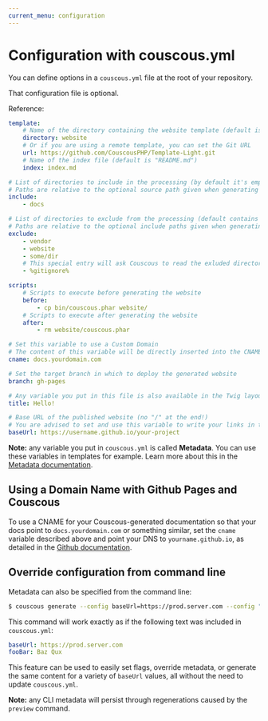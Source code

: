 ```yaml
---
current_menu: configuration
---
```

# Configuration with couscous.yml

You can define options in a `couscous.yml` file at the root of your repository.

That configuration file is optional.

Reference:

```yaml
template:
    # Name of the directory containing the website template (default is "website")
    directory: website
    # Or if you are using a remote template, you can set the Git URL
    url: https://github.com/CouscousPHP/Template-Light.git
    # Name of the index file (default is "README.md")
    index: index.md

# List of directories to include in the processing (by default it's empty, so all markdown files are parsed)
# Paths are relative to the optional source path given when generating the website, repository root by default
include:
    - docs

# List of directories to exclude from the processing (default contains "vendor" and "website")
# Paths are relative to the optional include paths given when generating the website, repository root by default
exclude:
    - vendor
    - website
    - some/dir
    # This special entry will ask Couscous to read the exluded directories from your ".gitignore"  file
    - %gitignore%

scripts:
    # Scripts to execute before generating the website
    before:
        - cp bin/couscous.phar website/
    # Scripts to execute after generating the website
    after:
        - rm website/couscous.phar

# Set this variable to use a Custom Domain
# The content of this variable will be directly inserted into the CNAME file
cname: docs.yourdomain.com

# Set the target branch in which to deploy the generated website
branch: gh-pages

# Any variable you put in this file is also available in the Twig layouts:
title: Hello!

# Base URL of the published website (no "/" at the end!)
# You are advised to set and use this variable to write your links in the HTML layouts
baseUrl: https://username.github.io/your-project
```

**Note:** any variable you put in `couscous.yml` is called **Metadata**. You can use these variables in templates for example. Learn more about this in the [Metadata documentation](metadata.md).

## Using a Domain Name with Github Pages and Couscous

To use a CNAME for your Couscous-generated documentation so that your docs point to `docs.yourdomain.com` or something similar, set the `cname` variable described above and point your DNS to `yourname.github.io`, as detailed in the [Github documentation](https://help.github.com/articles/setting-up-a-custom-domain-with-github-pages/).

## Override configuration from command line
Metadata can also be specified from the command line:

```bash
$ couscous generate --config baseUrl=https://prod.server.com --config "fooBar=Baz Qux"
```

This command will work exactly as if the following text was included in `couscous.yml`:

```yaml
baseUrl: https://prod.server.com
fooBar: Baz Qux
```

This feature can be used to easily set flags, override metadata, or generate the same content for a variety of `baseUrl` values, all without the need to update `couscous.yml`.

**Note:** any CLI metadata will persist through regenerations caused by the `preview` command.
